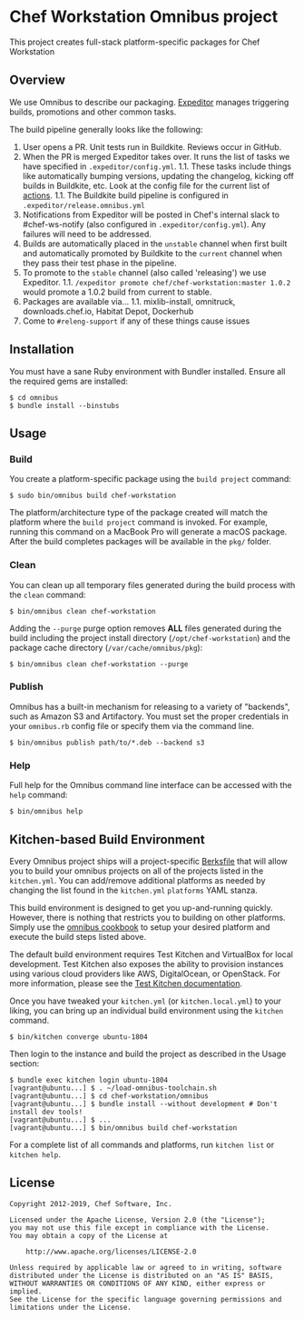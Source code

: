 # Chef Workstation Omnibus project

This project creates full-stack platform-specific packages for Chef Workstation

## Overview

We use Omnibus to describe our packaging. [Expeditor](https://expeditor.chef.io/docs/getting-started/) manages triggering builds, promotions and other common tasks.

The build pipeline generally looks like the following:

1. User opens a PR. Unit tests run in Buildkite. Reviews occur in GitHub.
1. When the PR is merged Expeditor takes over. It runs the list of tasks we have specified in `.expeditor/config.yml`.
1.1. These tasks include things like automatically bumping versions, updating the changelog, kicking off builds in Buildkite, etc. Look at the config file for the current list of [actions](https://expeditor.chef.io/docs/reference/built_in/).
1.1. The Buildkite build pipeline is configured in `.expeditor/release.omnibus.yml`
1. Notifications from Expeditor will be posted in Chef's internal slack to #chef-ws-notify (also configured in `.expeditor/config.yml`). Any failures will need to be addressed.
1. Builds are automatically placed in the `unstable` channel when first built and automatically promoted by Buildkite to the `current` channel when they pass their test phase in the pipeline.
1. To promote to the `stable` channel (also called 'releasing') we use Expeditor.
1.1. `/expeditor promote chef/chef-workstation:master 1.0.2` would promote a 1.0.2 build from current to stable.
1. Packages are available via...
1.1. mixlib-install, omnitruck, downloads.chef.io, Habitat Depot, Dockerhub
1. Come to `#releng-support` if any of these things cause issues

## Installation

You must have a sane Ruby environment with Bundler installed. Ensure all the required gems are installed:

```shell
$ cd omnibus
$ bundle install --binstubs
```

## Usage

### Build

You create a platform-specific package using the `build project` command:

```shell
$ sudo bin/omnibus build chef-workstation
```

The platform/architecture type of the package created will match the platform where the `build project` command is invoked. For example, running this command on a MacBook Pro will generate a macOS package. After the build completes packages will be available in the `pkg/` folder.

### Clean

You can clean up all temporary files generated during the build process with the `clean` command:

```shell
$ bin/omnibus clean chef-workstation
```

Adding the `--purge` purge option removes **ALL** files generated during the build including the project install directory (`/opt/chef-workstation`) and the package cache directory (`/var/cache/omnibus/pkg`):

```shell
$ bin/omnibus clean chef-workstation --purge
```

### Publish

Omnibus has a built-in mechanism for releasing to a variety of "backends", such as Amazon S3 and Artifactory. You must set the proper credentials in your `omnibus.rb` config file or specify them via the command line.

```shell
$ bin/omnibus publish path/to/*.deb --backend s3
```

### Help

Full help for the Omnibus command line interface can be accessed with the `help` command:

```shell
$ bin/omnibus help
```

## Kitchen-based Build Environment

Every Omnibus project ships will a project-specific [Berksfile](https://docs.chef.io/berkshelf.html) that will allow you to build your omnibus projects on all of the projects listed in the `kitchen.yml`. You can add/remove additional platforms as needed by changing the list found in the `kitchen.yml` `platforms` YAML stanza.

This build environment is designed to get you up-and-running quickly. However, there is nothing that restricts you to building on other platforms. Simply use the [omnibus cookbook](https://github.com/chef-cookbooks/omnibus) to setup your desired platform and execute the build steps listed above.

The default build environment requires Test Kitchen and VirtualBox for local development. Test Kitchen also exposes the ability to provision instances using various cloud providers like AWS, DigitalOcean, or OpenStack. For more information, please see the [Test Kitchen documentation](http://kitchen.ci).

Once you have tweaked your `kitchen.yml` (or `kitchen.local.yml`) to your liking, you can bring up an individual build environment using the `kitchen` command.

```shell
$ bin/kitchen converge ubuntu-1804
```

Then login to the instance and build the project as described in the Usage
section:

```shell
$ bundle exec kitchen login ubuntu-1804
[vagrant@ubuntu...] $ . ~/load-omnibus-toolchain.sh
[vagrant@ubuntu...] $ cd chef-workstation/omnibus
[vagrant@ubuntu...] $ bundle install --without development # Don't install dev tools!
[vagrant@ubuntu...] $ ...
[vagrant@ubuntu...] $ bin/omnibus build chef-workstation
```

For a complete list of all commands and platforms, run `kitchen list` or `kitchen help`.

## License

```text
Copyright 2012-2019, Chef Software, Inc.

Licensed under the Apache License, Version 2.0 (the "License");
you may not use this file except in compliance with the License.
You may obtain a copy of the License at

    http://www.apache.org/licenses/LICENSE-2.0

Unless required by applicable law or agreed to in writing, software
distributed under the License is distributed on an "AS IS" BASIS,
WITHOUT WARRANTIES OR CONDITIONS OF ANY KIND, either express or implied.
See the License for the specific language governing permissions and
limitations under the License.
```
